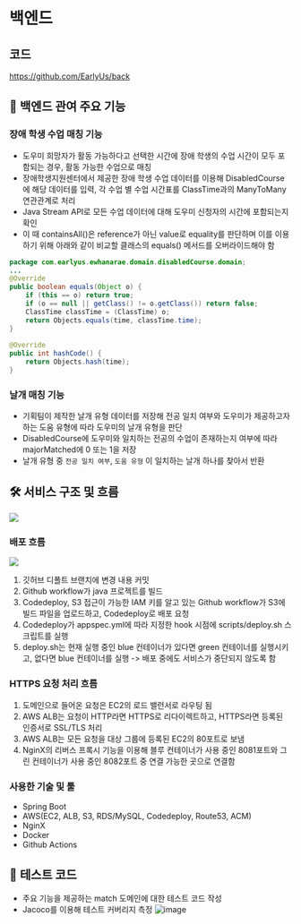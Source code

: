 # 백엔드
## 코드
https://github.com/EarlyUs/back

## 🎲 백엔드 관여 주요 기능
### 장애 학생 수업 매칭 기능
- 도우미 희망자가 활동 가능하다고 선택한 시간에 장애 학생의 수업 시간이 모두 포함되는 경우, 활동 가능한 수업으로 매칭
- 장애학생지원센터에서 제공한 장애 학생 수업 데이터를 이용해 DisabledCourse에 해당 데이터를 입력, 각 수업 별 수업 시간표를 ClassTime과의 ManyToMany 연관관계로 처리
- Java Stream API로 모든 수업 데이터에 대해 도우미 신청자의 시간에 포함되는지 확인
- 이 때 containsAll()은 reference가 아닌 value로 equality를 판단하며 이를 이용하기 위해 아래와 같이 비교할 클래스의 equals() 메서드를 오버라이드해야 함
```java
package com.earlyus.ewhanarae.domain.disabledCourse.domain;
...
@Override  
public boolean equals(Object o) {  
    if (this == o) return true;  
    if (o == null || getClass() != o.getClass()) return false;  
    ClassTime classTime = (ClassTime) o;  
    return Objects.equals(time, classTime.time);  
}  
  
@Override  
public int hashCode() {  
    return Objects.hash(time);  
}
```


  
### 날개 매칭 기능 
- 기획팀이 제작한 날개 유형 데이터를 저장해 전공 일치 여부와 도우미가 제공하고자 하는 도움 유형에 따라 도우미의 날개 유형을 판단
- DisabledCourse에 도우미와 일치하는 전공의 수업이 존재하는지 여부에 따라 majorMatched에 0 또는 1을 저장
- 날개 유형 중 `전공 일치 여부`, `도움 유형` 이 일치하는 날개 하나를 찾아서 반환

  

## 🛠 서비스 구조 및 흐름
![](https://blog.kakaocdn.net/dn/nn1NH/btsFt3BRvzR/xMSfFzHPA4gkRdwd2wEMaK/img.png)
### 배포 흐름
![](https://blog.kakaocdn.net/dn/bxqMy1/btsFoDYDmXc/fmLuRG7ttTu8hrW0qkaC01/img.png)
1. 깃허브 디폴트 브랜치에 변경 내용 커밋
2. Github workflow가 java 프로젝트를 빌드
3. Codedeploy, S3 접근이 가능한  IAM 키를 알고 있는 Github workflow가 S3에 빌드 파일을 업로드하고, Codedeploy로 배포 요청
4. Codedeploy가 appspec.yml에 따라 지정한 hook 시점에 scripts/deploy.sh 스크립트를 실행
5. deploy.sh는 현재 실행 중인 blue 컨테이너가 있다면 green 컨테이너를 실행시키고, 없다면 blue 컨테이너를 실행 -> 배포 중에도 서비스가 중단되지 않도록 함

### HTTPS 요청 처리 흐름
1. 도메인으로 들어온 요청은 EC2의 로드 밸런서로 라우팅 됨
2. AWS ALB는 요청이 HTTP라면 HTTPS로 리다이렉트하고, HTTPS라면 등록된 인증서로 SSL/TLS 처리
3. AWS ALB는 모든 요청을 대상 그룹에 등록된 EC2의 80포트로 보냄
4. NginX의 리버스 프록시 기능을 이용해 블루 컨테이너가 사용 중인 8081포트와 그린 컨테이너가 사용 중인 8082포트 중 연결 가능한 곳으로 연결함

### 사용한 기술 및 툴
- Spring Boot
- AWS(EC2, ALB, S3, RDS/MySQL, Codedeploy, Route53, ACM)
- NginX
- Docker
- Github Actions

  

## 🦺 테스트 코드
- 주요 기능을 제공하는 match 도메인에 대한 테스트 코드 작성
- Jacoco를 이용해 테스트 커버리지 측정
![image](https://github.com/Mt-EB-Rainbow/back/assets/69039161/eaf76b28-30a7-49e4-be2d-de25c462e926)

